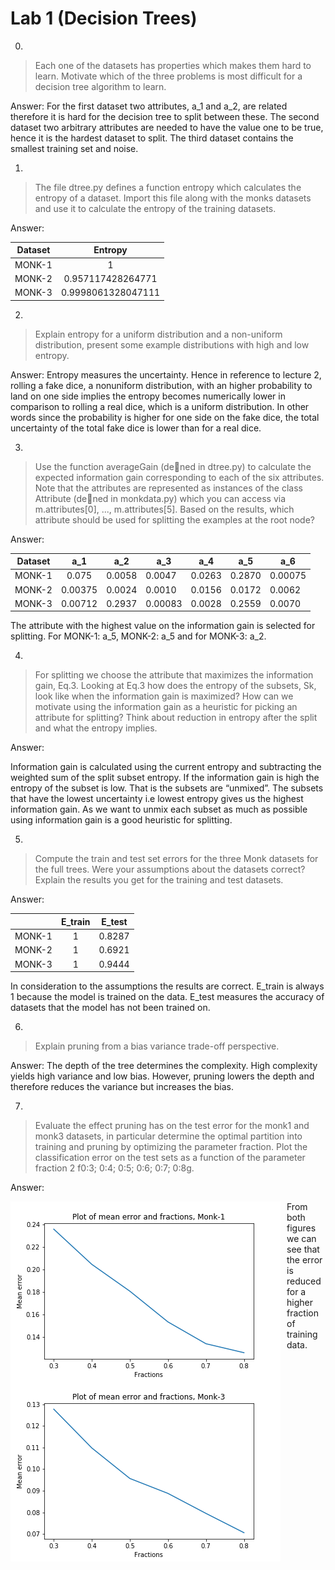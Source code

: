 # Lab 1 (Decision Trees)
0. 
> Each one of the datasets has properties which makes
them hard to learn. Motivate which of the three problems is most
difficult for a decision tree algorithm to learn.

Answer: For the first dataset two attributes, a_1 and a_2, are related therefore it is hard for the decision tree to split between these. The second dataset two arbitrary attributes are needed to have the value one to be true, hence it is the hardest dataset to split. The third dataset contains the smallest training set and noise.

1.
> The file dtree.py defines a function entropy which
calculates the entropy of a dataset. Import this file along with the monks datasets and use it to calculate the entropy of the training
datasets.

Answer: 

| Dataset        | Entropy           |
| ------------- |:-------------:| 
| MONK-1    | 1  | 
| MONK-2      | 0.957117428264771   |  
| MONK-3 |    0.9998061328047111  | 

2.
> Explain entropy for a uniform distribution and a non-uniform distribution, present some example distributions with
high and low entropy.

Answer: Entropy measures the uncertainty. Hence in reference to lecture 2, rolling a fake dice, a nonuniform distribution, with an higher probability to land on one side implies the entropy becomes numerically lower in comparison to rolling a real dice, which is a uniform distribution. In other words since the probability is higher for one side on the fake dice, the total uncertainty of the total fake dice is lower than for a real dice.

3.
>Use the function averageGain (dened in dtree.py) to calculate the expected information gain corresponding to each of the six attributes.  Note that the attributes are represented as instances of the class Attribute (dened in monkdata.py) which you can access via m.attributes[0], ..., m.attributes[5]. Based on the results, which attribute should be used for splitting the examples at the root node?

Answer: 

| Dataset | a_1     | a_2    | a_3     | a_4    | a_5    | a_6     |
|---------|:---------:|--------|---------|--------|--------|---------|
| MONK-1  | 0.075   | 0.0058 | 0.0047  | 0.0263 | 0.2870 | 0.00075 |
| MONK-2  | 0.00375 | 0.0024 | 0.0010  | 0.0156 | 0.0172 | 0.0062  |
| MONK-3  | 0.00712 | 0.2937 | 0.00083 | 0.0028 | 0.2559 | 0.0070  |

The attribute with the highest value on the information gain is selected for splitting. For MONK-1: a_5, MONK-2: a_5 and for MONK-3: a_2.

4.
>For splitting we choose the attribute that maximizes
the information gain, Eq.3. Looking at Eq.3 how does the entropy of
the subsets, Sk, look like when the information gain is maximized?
How can we motivate using the information gain as a heuristic for
picking an attribute for splitting? Think about reduction in entropy
after the split and what the entropy implies.

Answer:

Information gain is calculated using the current entropy and subtracting the weighted sum of the split subset entropy.  If the information gain is high the entropy of the subset is low. That is the subsets are “unmixed”. The subsets that have the lowest uncertainty i.e lowest entropy gives us the highest information gain. As we want to unmix each subset as much as possible using information gain is a good heuristic for splitting.
			
5.
> Compute the train and test set errors for the three Monk datasets for the full trees. Were your assumptions about the datasets correct? Explain the results you get for the training and test datasets.

Answer: 

|       | E_train          | E_test |
| ------------- |:-------------:| :-------------:| 
| MONK-1    | 1  |  0.8287 | 
| MONK-2      | 1   |   0.6921|
| MONK-3 |    1  |  0.9444 |

In consideration to the assumptions the results are correct. E_train is always 1 because the model is trained on the data. E_test measures the accuracy of datasets that the model has not been trained on.

6.
> Explain pruning from a bias variance trade-off perspective.

Answer: The depth of the tree determines the complexity. High complexity yields high variance and low bias. However, pruning lowers the depth and therefore reduces the variance but increases the bias.

7.
> Evaluate the effect pruning has on the test error for
the monk1 and monk3 datasets, in particular determine the optimal
partition into training and pruning by optimizing the parameter
fraction. Plot the classification error on the test sets as a function
of the parameter fraction 2 f0:3; 0:4; 0:5; 0:6; 0:7; 0:8g.

Answer:

<img src="monk1.png"
     alt="Monk-1"
     style="float: left; margin-right: 10px;" />

<img src="monk3.png"
     alt="Monk-3"
     style="float: left; margin-right: 10px;" />

From both figures we can see that the error is reduced for a higher fraction of training data.
